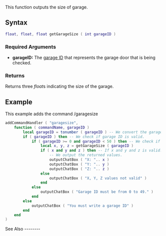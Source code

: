 This function outputs the size of garage.

Syntax
------

``` lua
float, float, float getGarageSize ( int garageID )
```

### Required Arguments

-   **garageID:** The [garage ID](/docs/Garage.md "wikilink") that represents the garage door that is being checked.

### Returns

Returns three *float*s indicating the size of the garage.

Example
-------

<section name="Client" class="client" show="true">
This example adds the command /garagesize <garage ID>

``` lua
addCommandHandler ( "garagesize",
    function ( commandName, garageID )
        local garageID = tonumber ( garageID ) -- We convert the garage ID string to a number.
        if ( garageID ) then -- We check if garage ID is valid.
            if ( garageID >= 0 and garageID < 50 ) then -- We check if the garage ID is 0 and lower than 50 ( there's only 49 garages ).
                local x, y, z = getGarageSize ( garageID )
                if ( x and y and z ) then -- If x and y and z is valid.
                    -- We output the returned values.
                    outputChatBox ( "X: ".. x )
                    outputChatBox ( "Y: ".. y )
                    outputChatBox ( "Z: ".. z )
                else
                    outputChatBox ( "X, Y, Z values not valid" )
                end
            else
                outputChatBox ( "Garage ID must be from 0 to 49." )
            end
        else
            outputChatBox ( "You must write a garage ID" )
        end
    end
)
```

</section>
See Also
--------
